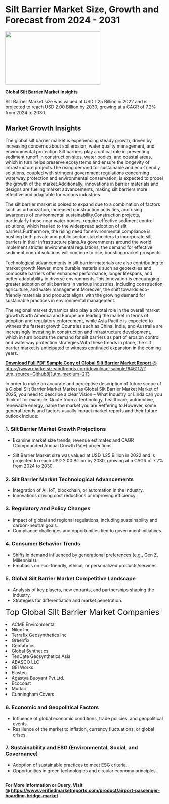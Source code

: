 <H1>Silt Barrier Market Size, Growth and Forecast from 2024 - 2031</H1><img class="aligncenter size-medium wp-image-584254" src="https://thirdeyenews.in/wp-content/uploads/2024/09/Global-Market-Research-300x168.jpeg" alt="" width="300" height="168" /><p><strong>Global&nbsp;<a href="https://www.marketsizeandtrends.com/download-sample/646112/?utm_source=Github8j?utm_medium=213">Silt Barrier Market</a> Insights</strong></p><p>Silt Barrier Market size was valued at USD 1.25 Billion in 2022 and is projected to reach USD 2.00 Billion by 2030, growing at a CAGR of 7.2% from 2024 to 2030.</p><p><h2>Market Growth Insights</h2> <p>The global silt barrier market is experiencing steady growth, driven by increasing concerns about soil erosion, water quality management, and environmental protection.Silt barriers play a critical role in preventing sediment runoff in construction sites, water bodies, and coastal areas, which in turn helps preserve ecosystems and ensure the longevity of infrastructure projects.The rising demand for sustainable and eco-friendly solutions, coupled with stringent government regulations concerning waterway protection and environmental conservation, is expected to propel the growth of the market.Additionally, innovations in barrier materials and designs are fueling market advancements, making silt barriers more effective and adaptable for various industries.</p> <p><a href="sample_link_here"></a></p> <p>The silt barrier market is poised to expand due to a combination of factors such as urbanization, increased construction activities, and rising awareness of environmental sustainability.Construction projects, particularly those near water bodies, require effective sediment control solutions, which has led to the widespread adoption of silt barriers.Furthermore, the rising need for environmental compliance is pushing both private and public sector stakeholders to incorporate silt barriers in their infrastructure plans.As governments around the world implement stricter environmental regulations, the demand for effective sediment control solutions will continue to rise, boosting market prospects.</p> <p>Technological advancements in silt barrier materials are also contributing to market growth.Newer, more durable materials such as geotextiles and composite barriers offer enhanced performance, longer lifespans, and better adaptability in diverse environments.This innovation is encouraging greater adoption of silt barriers in various industries, including construction, agriculture, and water management.Moreover, the shift towards eco-friendly materials and products aligns with the growing demand for sustainable practices in environmental management.</p> <p>The regional market dynamics also play a pivotal role in the overall market growth.North America and Europe are leading the market in terms of adoption and regulatory enforcement, while Asia Pacific is expected to witness the fastest growth.Countries such as China, India, and Australia are increasingly investing in construction and infrastructure development, which in turn boosts the demand for silt barriers as part of erosion control and waterway protection strategies.With these trends in place, the silt barrier market is anticipated to witness continued expansion in the coming years.</p> <p><a href="more_info_link_here"></p><p><span class=""><strong>Download Full PDF Sample Copy of Global Silt Barrier Market Report</strong> @ <a href="https://www.marketsizeandtrends.com/download-sample/646112/?utm_source=Github8j?utm_medium=213" target="_blank">https://www.marketsizeandtrends.com/download-sample/646112/?utm_source=Github8j?utm_medium=213</a></span></p><p>In order to make an accurate and perceptive description of future scope of a Global&nbsp;Silt Barrier Market Market as Global&nbsp;Silt Barrier Market Market of 2025, you need to describe a clear Vision &ndash; What Industry or Linda can you think of for example: Quote from a Technology, healthcare, automotive, renewable energy, name the market you are Reffering to.However, some general trends and factors usually impact market reports and their future outlook include:</p><h3>1.&nbsp;<strong>Silt Barrier Market Growth Projections</strong></h3><ul><li>Examine market size trends, revenue estimates and CAGR (Compounded Annual Growth Rate) projections.</li><li><p>Silt Barrier Market size was valued at USD 1.25 Billion in 2022 and is projected to reach USD 2.00 Billion by 2030, growing at a CAGR of 7.2% from 2024 to 2030.</p></li></ul><h3>2.&nbsp;<strong>Silt Barrier Market Technological Advancements</strong></h3><ul><li>Integration of AI, IoT, blockchain, or automation in the industry.</li><li>Innovations driving cost reductions or improving efficiency.</li></ul><h3>3.&nbsp;<strong>Regulatory and Policy Changes</strong></h3><ul><li>Impact of global and regional regulations, including sustainability and carbon-neutral goals.</li><li>Compliance challenges and opportunities tied to government initiatives.</li></ul><h3>4.&nbsp;<strong>Consumer Behavior Trends</strong></h3><ul><li>Shifts in demand influenced by generational preferences (e.g., Gen Z, Millennials).</li><li>Emphasis on eco-friendly, ethical, or personalized products/services.</li></ul><h3>5.&nbsp;<strong>Global Silt Barrier Market Competitive Landscape</strong></h3><ul><li>Analysis of key players, new entrants, and partnerships shaping the industry.</li><li>Strategies for differentiation and market penetration.</li></ul><p data-pm-slice="1 1 []"><span style="color: inherit; font-family: inherit; font-size: 25px;">Top Global Silt Barrier Market Companies</span></p><div class="" data-test-id=""><p><li>ACME Environmental</li><li> Nilex Inc</li><li> Terrafix Geosynthetics Inc</li><li> Greenfix</li><li> Geofabrics</li><li> Global Synthetics</li><li> TenCate Geosynthetics Asia</li><li> ABASCO LLC</li><li> GEI Works</li><li> Elastec</li><li> Agastya Buoyant Pvt.Ltd.</li><li> Ecocoast</li><li> Murlac</li><li> Cunningham Covers</li></p></div><h3>6.&nbsp;<strong>Economic and Geopolitical Factors</strong></h3><ul><li>Influence of global economic conditions, trade policies, and geopolitical events.</li><li>Resilience of the market to inflation, currency fluctuations, or global crises.</li></ul><h3>7.&nbsp;<strong>Sustainability and ESG (Environmental, Social, and Governance)</strong></h3><ul><li>Adoption of sustainable practices to meet ESG criteria.</li><li>Opportunities in green technologies and circular economy principles.</li></ul><h2><strong style="font-size: 14px;">For More Information or Query, Visit @&nbsp;</strong><a style="background-color: #ffffff; font-size: 14px;" href="https://www.marketsizeandtrends.com/report/silt-barrier-market/" target="_blank">https://www.verifiedmarketreports.com/product/airport-passenger-boarding-bridge-market</a></h2>